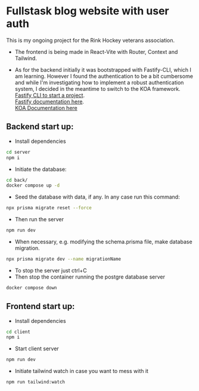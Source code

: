 # Fullstask blog website with user auth

This is my ongoing project for the Rink Hockey veterans association.

- The frontend is being made in React-Vite with Router, Context and Tailwind.

- As for the backend initially it was bootstrapped with Fastify-CLI, which I am learning. However I found the authentication to be a bit cumbersome and while I'm investigating how to implement a robust authentication system, I decided in the meantime to switch to the KOA framework.<br>
  [Fastify CLI to start a project](https://www.npmjs.com/package/fastify-cli). <br>
  [Fastify documentation here](https://www.fastify.io/docs/latest/).<br>
  [KOA Documentation here](https://koajs.com/#)

## Backend start up:

- Install dependencies

```Bash
cd server
npm i
```

- Initiate the database:

```bash
cd back/
docker compose up -d
```

- Seed the database with data, if any. In any case run this command:

```bash
npx prisma migrate reset --force
```

- Then run the server

```Bash
npm run dev
```

- When necessary, e.g. modifying the schema.prisma file, make database migration.

```Bash
npx prisma migrate dev --name migrationName
```

- To stop the server just ctrl+C
- Then stop the container running the postgre database server

```Bash
docker compose down
```

## Frontend start up:

- Install dependencies

```Bash
cd client
npm i
```

- Start client server

```Bash
npm run dev
```

- Initiate tailwind watch in case you want to mess with it

```Bash
npm run tailwind:watch
```
